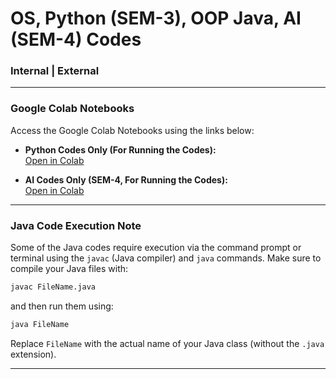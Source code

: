 # OS, Python (SEM-3), OOP Java, AI (SEM-4) Codes

### Internal | External

---

### Google Colab Notebooks

Access the Google Colab Notebooks using the links below:

- **Python Codes Only (For Running the Codes):**  
  [Open in Colab](https://colab.research.google.com/drive/1LlM0m4sfO344PLCtNSCbkHeFaUvlu5gO?usp=sharing)

- **AI Codes Only (SEM-4, For Running the Codes):**  
  [Open in Colab](https://colab.research.google.com/drive/12KhMb6AZajVh0hHi-yig-Na1y2OrdWcX?usp=sharing)

---

### Java Code Execution Note

Some of the Java codes require execution via the command prompt or terminal using the `javac` (Java compiler) and `java` commands. Make sure to compile your Java files with:

```sh
javac FileName.java
```

and then run them using:

```sh
java FileName
```

Replace `FileName` with the actual name of your Java class (without the `.java` extension).

---
